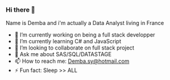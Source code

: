 ### Hi there 👋
Name is Demba and i'm actually a Data Analyst living in France 

- 🔭 I’m currently working on being a full stack developper 
- 🌱 I’m currently learning C# and JavaScript
- 👯 I’m looking to collaborate on full stack project
- 💬 Ask me about SAS/SQL/DATASTAGE
- 📫 How to reach me: Demba.sy@hotmail.com
- ⚡ Fun fact: Sleep >> ALL
